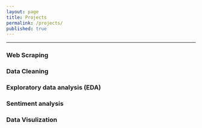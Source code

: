 ```yaml
---
layout: page
title: Projects
permalink: /projects/
published: true
---
```

***

### Web Scraping


### Data Cleaning


### Exploratory data analysis (EDA)


### Sentiment analysis


### Data Visulization
